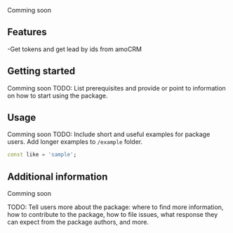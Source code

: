 <!-- 
This README describes the package. If you publish this package to pub.dev,
this README's contents appear on the landing page for your package.

For information about how to write a good package README, see the guide for
[writing package pages](https://dart.dev/guides/libraries/writing-package-pages). 

For general information about developing packages, see the Dart guide for
[creating packages](https://dart.dev/guides/libraries/create-library-packages)
and the Flutter guide for
[developing packages and plugins](https://flutter.dev/developing-packages). 
-->

Comming soon
## Features

-Get tokens and get lead by ids from amoCRM

## Getting started

Comming soon
TODO: List prerequisites and provide or point to information on how to
start using the package.

## Usage

Comming soon
TODO: Include short and useful examples for package users. Add longer examples
to `/example` folder. 

```dart
const like = 'sample';
```

## Additional information

Comming soon

TODO: Tell users more about the package: where to find more information, how to 
contribute to the package, how to file issues, what response they can expect 
from the package authors, and more.

